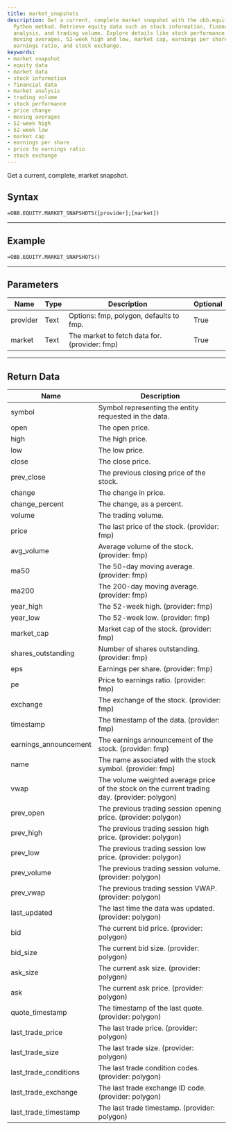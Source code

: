 ```yaml
---
title: market_snapshots
description: Get a current, complete market snapshot with the obb.equity.market_snapshots
  Python method. Retrieve equity data such as stock information, financial data, market
  analysis, and trading volume. Explore details like stock performance, price change,
  moving averages, 52-week high and low, market cap, earnings per share, price to
  earnings ratio, and stock exchange.
keywords: 
- market snapshot
- equity data
- market data
- stock information
- financial data
- market analysis
- trading volume
- stock performance
- price change
- moving averages
- 52-week high
- 52-week low
- market cap
- earnings per share
- price to earnings ratio
- stock exchange
---
```


<!-- markdownlint-disable MD041 -->

Get a current, complete, market snapshot.

## Syntax

```excel wordwrap
=OBB.EQUITY.MARKET_SNAPSHOTS([provider];[market])
```

---

## Example

```excel wordwrap
=OBB.EQUITY.MARKET_SNAPSHOTS()
```

---

## Parameters

| Name | Type | Description | Optional |
| ---- | ---- | ----------- | -------- |
| provider | Text | Options: fmp, polygon, defaults to fmp. | True |
| market | Text | The market to fetch data for. (provider: fmp) | True |

---

## Return Data

| Name | Description |
| ---- | ----------- |
| symbol | Symbol representing the entity requested in the data.  |
| open | The open price.  |
| high | The high price.  |
| low | The low price.  |
| close | The close price.  |
| prev_close | The previous closing price of the stock.  |
| change | The change in price.  |
| change_percent | The change, as a percent.  |
| volume | The trading volume.  |
| price | The last price of the stock. (provider: fmp) |
| avg_volume | Average volume of the stock. (provider: fmp) |
| ma50 | The 50-day moving average. (provider: fmp) |
| ma200 | The 200-day moving average. (provider: fmp) |
| year_high | The 52-week high. (provider: fmp) |
| year_low | The 52-week low. (provider: fmp) |
| market_cap | Market cap of the stock. (provider: fmp) |
| shares_outstanding | Number of shares outstanding. (provider: fmp) |
| eps | Earnings per share. (provider: fmp) |
| pe | Price to earnings ratio. (provider: fmp) |
| exchange | The exchange of the stock. (provider: fmp) |
| timestamp | The timestamp of the data. (provider: fmp) |
| earnings_announcement | The earnings announcement of the stock. (provider: fmp) |
| name | The name associated with the stock symbol. (provider: fmp) |
| vwap | The volume weighted average price of the stock on the current trading day. (provider: polygon) |
| prev_open | The previous trading session opening price. (provider: polygon) |
| prev_high | The previous trading session high price. (provider: polygon) |
| prev_low | The previous trading session low price. (provider: polygon) |
| prev_volume | The previous trading session volume. (provider: polygon) |
| prev_vwap | The previous trading session VWAP. (provider: polygon) |
| last_updated | The last time the data was updated. (provider: polygon) |
| bid | The current bid price. (provider: polygon) |
| bid_size | The current bid size. (provider: polygon) |
| ask_size | The current ask size. (provider: polygon) |
| ask | The current ask price. (provider: polygon) |
| quote_timestamp | The timestamp of the last quote. (provider: polygon) |
| last_trade_price | The last trade price. (provider: polygon) |
| last_trade_size | The last trade size. (provider: polygon) |
| last_trade_conditions | The last trade condition codes. (provider: polygon) |
| last_trade_exchange | The last trade exchange ID code. (provider: polygon) |
| last_trade_timestamp | The last trade timestamp. (provider: polygon) |
